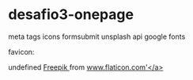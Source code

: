 # desafio3-onepage
 
meta tags
icons
formsubmit
unsplash api
google fonts

favicon: <div> undefined <a href="https://www.freepik.com" title="Freepik"> Freepik </a> from <a href="https://www.flaticon.com/" title="Flaticon">www.flaticon.com'</a></div>